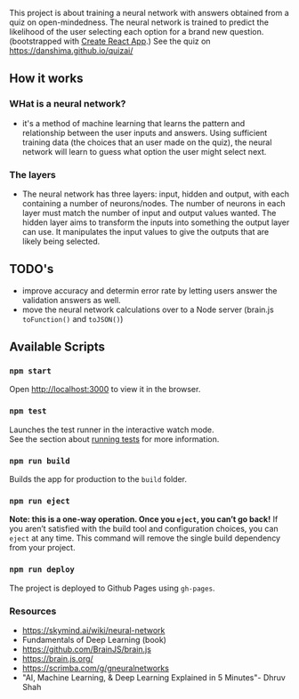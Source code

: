 This project is about training a neural network with answers obtained from a quiz on open-mindedness. The neural network is trained to predict the likelihood of the user selecting each option for a brand new question. 
(bootstrapped with [Create React App](https://github.com/facebook/create-react-app).)
See the quiz on https://danshima.github.io/quizai/

## How it works
### WHat is a neural network?
- it's a method of machine learning that learns the pattern and relationship between the user inputs and answers. Using sufficient training data (the choices that an user made on the quiz), the neural network will learn to guess what option the user might select next. 
### The layers
- The neural network has three layers: input, hidden and output, with each containing a number of neurons/nodes. The number of neurons in each layer must match the number of input and output values wanted.
The hidden layer aims to transform the inputs into something the output layer can use. It manipulates the input values to give the outputs that are likely being selected.

## TODO's 
- improve accuracy and determin error rate by letting users answer the validation answers as well.
- move the neural network calculations over to a Node server (brain.js `toFunction()` and `toJSON()`)


## Available Scripts
### `npm start`
Open [http://localhost:3000](http://localhost:3000) to view it in the browser.
### `npm test`
Launches the test runner in the interactive watch mode.<br>
See the section about [running tests](https://facebook.github.io/create-react-app/docs/running-tests) for more information.
### `npm run build`
Builds the app for production to the `build` folder.<br>
### `npm run eject`
**Note: this is a one-way operation. Once you `eject`, you can’t go back!**
If you aren’t satisfied with the build tool and configuration choices, you can `eject` at any time. This command will remove the single build dependency from your project.
### `npm run deploy` 
The project is deployed to Github Pages using `gh-pages`. 



### Resources
- https://skymind.ai/wiki/neural-network
- Fundamentals of Deep Learning (book)
- https://github.com/BrainJS/brain.js
- https://brain.js.org/
- https://scrimba.com/g/gneuralnetworks
- "AI, Machine Learning, & Deep Learning Explained in 5 Minutes"- Dhruv Shah
